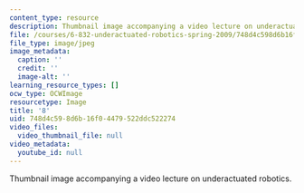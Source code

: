 ```yaml
---
content_type: resource
description: Thumbnail image accompanying a video lecture on underactuated robotics.
file: /courses/6-832-underactuated-robotics-spring-2009/748d4c598d6b16f04479522ddc522274_8.jpg
file_type: image/jpeg
image_metadata:
  caption: ''
  credit: ''
  image-alt: ''
learning_resource_types: []
ocw_type: OCWImage
resourcetype: Image
title: '8'
uid: 748d4c59-8d6b-16f0-4479-522ddc522274
video_files:
  video_thumbnail_file: null
video_metadata:
  youtube_id: null
---
```

Thumbnail image accompanying a video lecture on underactuated robotics.

